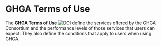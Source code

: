 # GHGA Terms of Use

The [**GHGA Terms of Use**](https://doi.org/10.5281/zenodo.11146387) [![DOI](https://zenodo.org/badge/DOI/10.5281/zenodo.11146387.svg)](https://doi.org/10.5281/zenodo.11146387) define the services offered by the GHGA Consortium and the performance levels of those services that users can expect. They also define the conditions that apply to users when using GHGA.